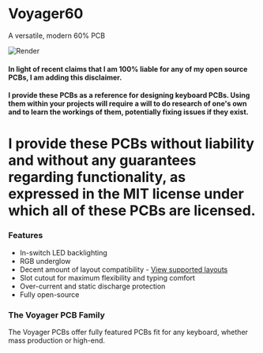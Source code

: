 # Voyager60
A versatile, modern 60% PCB

![Render](https://github.com/ai03-2725/Voyager60/blob/master/Renders/Front.png)

#### In light of recent claims that I am 100% liable for any of my open source PCBs, I am adding this disclaimer.
#### I provide these PCBs as a reference for designing keyboard PCBs. Using them within your projects will require a will to do research of one's own and to learn the workings of them, potentially fixing issues if they exist.
# I provide these PCBs without liability and without any guarantees regarding functionality, as expressed in the MIT license under which all of these PCBs are licensed.

### Features
* In-switch LED backlighting
* RGB underglow
* Decent amount of layout compatibility - [View supported layouts](http://www.keyboard-layout-editor.com/#/gists/c13b7f096e4a905736771dd79d809fa2)
* Slot cutout for maximum flexibility and typing comfort
* Over-current and static discharge protection
* Fully open-source

### The Voyager PCB Family
The Voyager PCBs offer fully featured PCBs fit for any keyboard, whether mass production or high-end.
